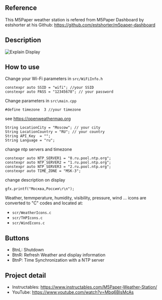 ## Reference
This M5Paper weather station is refered from M5Paper Dashboard by estshorter at his Github:
https://github.com/estshorter/m5paper-dashboard
## Description
![Explain Display](https://user-images.githubusercontent.com/34854662/108235713-aef15d80-7178-11eb-85f6-2d1df97b6e43.png)

## How to use
Change your Wi-Fi parameters in `src/WiFiInfo.h`
```
constexpr auto SSID = "wifi"; //your SSID
constexpr auto PASS = "12345678"; // your password
```

Change parameters in `src\main.cpp`
```
#define timezone  3 //your timezone
```
see https://openweathermap.org
```
String LocationCity = "Moscow"; // your city 
String LocationCountry = "RU"; // your country 
String API_Key  = "";
String Language = "ru";
```

change ntp servers and timezone
```
constexpr auto NTP_SERVER1 = "0.ru.pool.ntp.org";
constexpr auto NTP_SERVER2 = "1.ru.pool.ntp.org";
constexpr auto NTP_SERVER3 = "2.ru.pool.ntp.org";
constexpr auto TIME_ZONE = "MSK-3";
```
change description on display
```
gfx.printf("Москва,Россия\r\n");
```
Weather, temmperature, humidity, visibility, pressure, wind ... icons are converted to "C" codes and located at:
- `scr/WeatherIcons.c`
- `scr/THPIcons.c`
- `scr/WindIcons.c`
## Buttons
- BtnL: Shutdown
- BtnR: Refresh Weather and display information
- BtnP: Time Synchronization with a NTP server
## Project detail
- Instructables: https://www.instructables.com/M5Paper-Weather-Station/
- YouTube: https://www.youtube.com/watch?v=Mbq6BIsMcAs
